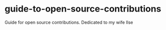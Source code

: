 # guide-to-open-source-contributions
Guide for open source contributions. Dedicated to my wife Ilse
